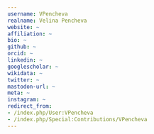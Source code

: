 ```yaml
---
username: VPencheva
realname: Velina Pencheva
website: ~
affiliation: ~
bio: ~
github: ~
orcid: ~
linkedin: ~
googlescholar: ~
wikidata: ~
twitter: ~
mastodon-url: ~
meta: ~
instagram: ~
redirect_from:
- /index.php/User:VPencheva
- /index.php/Special:Contributions/VPencheva
---
```

